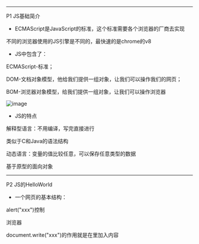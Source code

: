 -------
P1 JS基础简介

* ECMAScript是JavaScript的标准，这个标准需要各个浏览器的厂商去实现

不同的浏览器使用的JS引擎是不同的，最快速的是chrome的v8

* JS中包含了：

ECMAScript-标准；

DOM-文档对象模型，他给我们提供一组对象，让我们可以操作我们的网页；

BOM-浏览器对象模型，给我们提供一组对象，让我们可以操作浏览器

![image](https://user-images.githubusercontent.com/55564937/127607564-2b595049-fd4d-4870-bc3f-31dbb38eccfc.png)

* JS的特点

解释型语言：不用编译，写完直接进行

类似于C和Java的语法结构

动态语言：变量的值比较任意，可以保存任意类型的数据

基于原型的面向对象

-------
P2 JS的HelloWorld

* 一个网页的基本结构：

<!DOCTYPE html>
<html>
  <head>
    <meta charset="UTF-8">
  </head>

alert("xxx")控制
 
   浏览器 
  
document.write("xxx")的作用就是在<body>里加入内容
  

